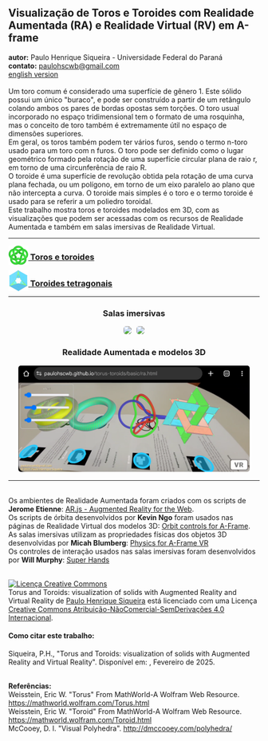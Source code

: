 <link rel="stylesheet" href="../scripts/style.css">
<meta charset="utf-8">
<link rel="icon" type="image/png" href="../basic/vr/salas/imagens/icone.png">
<h2>Visualização de Toros e Toroides com Realidade Aumentada (RA) e Realidade Virtual (RV) em A-frame</h2>
<b>autor:</b> Paulo Henrique Siqueira - Universidade Federal do Paraná
<br><b>contato:</b> <a href="#"> paulohscwb@gmail.com </a>
<br><a href="https://paulohscwb.github.io/torus-toroids/">english version</a>
<br><br>Um toro comum é considerado uma superfície de gênero 1. Este sólido possui um único "buraco", e pode ser construído a partir de um retângulo colando ambos os pares de bordas opostas sem torções. O toro usual incorporado no espaço tridimensional tem o formato de uma rosquinha, mas o conceito de toro também é extremamente útil no espaço de dimensões superiores.
<br>Em geral, os toros também podem ter vários furos, sendo o termo n-toro usado para um toro com n furos. O toro pode ser definido como o lugar geométrico  formado pela rotação de uma superfície circular plana de raio r, em torno de uma circunferência de raio R. 
<br>O toroide é uma superfície de revolução obtida pela rotação de uma curva plana fechada, ou um polígono, em torno de um eixo paralelo ao plano que não intercepta a curva. O toroide mais simples é o toro e o termo toroide é usado para se referir a um poliedro toroidal.
<br>Este trabalho mostra toros e toroides modelados em 3D, com as visualizações que podem ser acessadas com os recursos de Realidade Aumentada e também em salas imersivas de Realidade Virtual.
<hr>
<h3 style="margin-top:3px"><a target="_blank" href="../basic/pt-br/"><img src="../basic/vr/salas/imagens/icone.png" style="margin-bottom:-10px" width="40"> Toros e toroides</a></h3>
<h3 style="margin-top:3px"><a target="_blank" href="../tetragonal/pt-br/"><img src="../tetragonal/vr/salas/imagens/icone.png" style="margin-bottom:-10px" width="40"> Toroides tetragonais</a></h3>
<!--<h3 style="margin-top:3px"><a target="_blank" href="../iris/pt-br/"><img src="../iris/vr/salas/imagens/icone.png" style="margin-bottom:-10px" width="40"> Toroides de íris</a></h3>
<h3 style="margin-top:3px"><a target="_blank" href="../mobius-cairo/pt-br/"><img src="../mobius-cairo/vr/salas/imagens/icone.png" style="margin-bottom:-10px" width="40"> Toroides de Mobius e Cairo</a></h3>
<h3 style="margin-top:3px"><a target="_blank" href="../regular/pt-br/"><img src="../regular/vr/salas/imagens/icone.png" style="margin-bottom:-10px" width="40"> Toroides regulares</a></h3>
<h3 style="margin-top:3px"><a target="_blank" href="../hexagonal/pt-br/"><img src="../hexagonal/vr/salas/imagens/icone.png" style="margin-bottom:-10px" width="40"> Toroides hexagonais</a></h3>
<h3 style="margin-top:3px"><a target="_blank" href="../heptagonal/pt-br/"><img src="../heptagonal/vr/salas/imagens/icone.png" style="margin-bottom:-10px" width="40"> Dodecaedros heptagonais</a></h3>
<h3 style="margin-top:3px"><a target="_blank" href="../regular1/pt-br/"><img src="../regular1/vr/salas/imagens/icone.png" style="margin-bottom:-10px" width="40"> Toroides poligonais regulares 1</a></h3>
<h3 style="margin-top:3px"><a target="_blank" href="../regular2/pt-br/"><img src="../regular2/vr/salas/imagens/icone.png" style="margin-bottom:-10px" width="40"> Toroides poligonais regulares 2</a></h3>
<h3 style="margin-top:3px"><a target="_blank" href="../regular3/pt-br/"><img src="../regular3/vr/salas/imagens/icone.png" style="margin-bottom:-10px" width="40"> Toroides poligonais regulares 3</a></h3>
<h3 style="margin-top:3px"><a target="_blank" href="../rings/pt-br/"><img src="../rings/vr/salas/imagens/icone.png" style="margin-bottom:-10px" width="40"> Anéis toroides</a></h3>
<h3 style="margin-top:3px"><a target="_blank" href="../regular4/pt-br/"><img src="../regular4/vr/salas/imagens/icone.png" style="margin-bottom:-10px" width="40"> Toroides poligonais regulares 4</a></h3>
<h3 style="margin-top:3px"><a target="_blank" href="../regular5/pt-br/"><img src="../regular5/vr/salas/imagens/icone.png" style="margin-bottom:-10px" width="40"> Toroides poligonais regulares 5</a></h3>-->
<hr>
<h3 align="center">Salas imersivas</h3>
<p align="center"><img src="../basic/vr/salas/videos/torus-toroids1.gif" style="max-width: 47%; border-radius:5px; margin-right:10px" loading="lazy"/><img src="../tetragonal/vr/salas/videos/tetragonaltoroids1.gif" style="max-width: 47%; border-radius:5px;" loading="lazy"/></p>
<h3 align="center">Realidade Aumentada e modelos 3D</h3>
<p align="center"><img src="../basic/ar/example.png" style="max-width: 92%; border-radius:5px;" loading="lazy"/></p>
<hr>
<br>Os ambientes de Realidade Aumentada foram criados com os scripts de <b>Jerome Etienne</b>: <a href="https://github.com/jeromeetienne/AR.js" target="_blank"> AR.js - Augmented Reality for the Web</a>.
<br>Os scripts de órbita desenvolvidos por <b>Kevin Ngo</b> foram usados nas páginas de Realidade Virtual dos modelos 3D: <a href="https://github.com/supermedium/superframe/tree/master/components/orbit-controls/" target="_blank"> Orbit controls for A-Frame</a>.
<br>As salas imersivas utilizam as propriedades físicas dos objetos 3D desenvolvidas por <b>Micah Blumberg</b>: <a  href="https://github.com/c-frame/aframe-physics-system" target="_blank"> Physics for A-Frame VR</a>
<br>Os controles de interação usados nas salas imersivas foram desenvolvidos por <b>Will Murphy</b>: <a  href="https://github.com/c-frame/aframe-super-hands-component" target="_blank"> Super Hands</a>
<br>

<br><a rel="license" href="http://creativecommons.org/licenses/by-nc-nd/4.0/"><img alt="Licença Creative Commons" style="border-width:0" src="https://i.creativecommons.org/l/by-nc-nd/4.0/88x31.png" loading="lazy"/></a><br /><span xmlns:dct="http://purl.org/dc/terms/" property="dct:title">Torus and Toroids: visualization of solids with Augmented Reality and Virtual Reality</span> de <a xmlns:cc="http://creativecommons.org/ns#" href="https://paulohscwb.github.io/torus-toroids/" property="cc:attributionName" rel="cc:attributionURL">Paulo Henrique Siqueira</a> está licenciado com uma Licença <a rel="license" href="http://creativecommons.org/licenses/by-nc-nd/4.0/">Creative Commons Atribuição-NãoComercial-SemDerivações 4.0 Internacional</a>.

<h4>Como citar este trabalho:</h4> 
<p>Siqueira, P.H., "Torus and Toroids: visualization of solids with Augmented Reality and Virtual Reality". Disponível em: <https://paulohscwb.github.io/torus-toroids/>, Fevereiro de 2025.</p>
<!--<a target="_blank" href="https://doi.org/10.5281/zenodo.14502405"><img src="https://zenodo.org/badge/DOI/10.5281/zenodo.14502405.svg" alt="DOI"></a>-->
<br><b>Referências:</b>
<br>Weisstein, Eric W. "Torus" From MathWorld-A Wolfram Web Resource. <a href="https://mathworld.wolfram.com/Torus.html" target="_blank">https://mathworld.wolfram.com/Torus.html</a>
<br>Weisstein, Eric W. "Toroid" From MathWorld-A Wolfram Web Resource. <a href="https://mathworld.wolfram.com/Toroid.html" target="_blank">https://mathworld.wolfram.com/Toroid.html</a>
<br>McCooey, D. I. "Visual Polyhedra". <a href="http://dmccooey.com/polyhedra/" target="_blank">http://dmccooey.com/polyhedra/</a>
